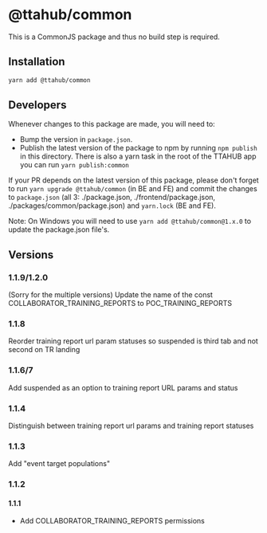 # @ttahub/common

This is a CommonJS package and thus no build step is required.

## Installation

```bash
yarn add @ttahub/common
```

## Developers

Whenever changes to this package are made, you will need to:

- Bump the version in `package.json`.
- Publish the latest version of the package to npm by running `npm publish` in this directory. There is also a yarn task in the root of the TTAHUB app you can run ```yarn publish:common```

If your PR depends on the latest version of this package, please don't forget to run `yarn upgrade @ttahub/common` (in BE and FE) and commit the changes to `package.json` (all 3: ./package.json, ./frontend/package.json, ./packages/common/package.json) and `yarn.lock` (BE and FE).

Note: On Windows you will need to use `yarn add @ttahub/common@1.x.0` to update the package.json file's.

## Versions

### 1.1.9/1.2.0
(Sorry for the multiple versions) Update the name of the const COLLABORATOR_TRAINING_REPORTS to POC_TRAINING_REPORTS

### 1.1.8
Reorder training report url param statuses so suspended is third tab and not second on TR landing

### 1.1.6/7
Add suspended as an option to training report URL params and status

### 1.1.4
Distinguish between training report url params and training report statuses

### 1.1.3
Add "event target populations"

###  1.1.2
#### 1.1.1 
- Add COLLABORATOR_TRAINING_REPORTS permissions



